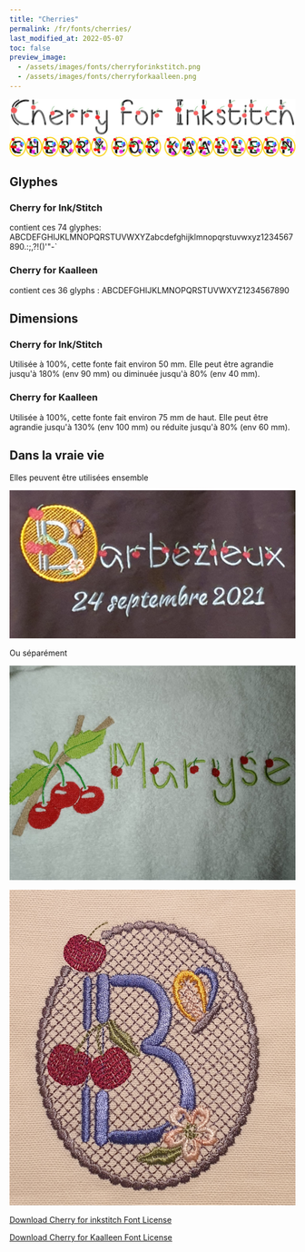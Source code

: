 ```yaml
---
title: "Cherries"
permalink: /fr/fonts/cherries/
last_modified_at: 2022-05-07
toc: false
preview_image: 
  - /assets/images/fonts/cherryforinkstitch.png
  - /assets/images/fonts/cherryforkaalleen.png
---
```

![Cherryforinkstitch](/assets/images/fonts/cherryforinkstitch.png)
![CherryForKaalleen](/assets/images/fonts/cherryforkaalleen.png)

## Glyphes
### Cherry for Ink/Stitch
contient ces 74	glyphes:
ABCDEFGHIJKLMNOPQRSTUVWXYZabcdefghijklmnopqrstuvwxyz1234567890.:;,?!()'"-`

### Cherry for Kaalleen
contient  ces 36 glyphs :
ABCDEFGHIJKLMNOPQRSTUVWXYZ1234567890


## Dimensions
### Cherry for Ink/Stitch

Utilisée à 100%, cette fonte fait environ 50 mm.
Elle peut être agrandie jusqu'à 180% (env 90 mm) ou diminuée jusqu'à 80% (env 40 mm).

### Cherry for Kaalleen
Utilisée à  100%, cette fonte fait environ 75 mm  de haut.
Elle peut être agrandie jusqu'à 130% (env 100 mm) ou réduite jusqu'à 80% (env 60  mm).


## Dans la vraie vie
Elles peuvent être utilisées ensemble 

![Sac](/assets/images/fonts/cherry2.jpg)

Ou séparément

![Serviette](/assets/images/fonts/cherryforinkstitch4.jpg)

![CherryforKaalleen2](/assets/images/fonts/cherryforinkstitch2.jpg)

[Download Cherry for inkstitch Font License](https://github.com/inkstitch/inkstitch/tree/main/fonts/cherryforinkstitch/LICENSE)

[Download Cherry for Kaalleen Font License](https://github.com/inkstitch/inkstitch/tree/main/fonts/cherryforkaalleen/LICENSE)

